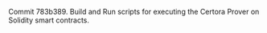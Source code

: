 Commit 783b389.                    Build and Run scripts for executing the Certora Prover on Solidity smart contracts.